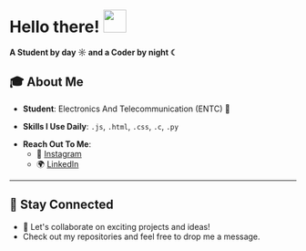 # Hello there! <img src="https://github.com/user-attachments/assets/ef8aa47e-72db-4604-9985-6107dc3ad4cb" width="40" height="40" />

**A Student by day ☼ and a Coder by night ☾**
<!--
<p align="left">
  <img src="https://komarev.com/ghpvc/?username=ved7482&label=Profile%20views&color=FFA500&style=flat" alt="Profile Views" />
</p>
-->

## 🎓 About Me

- **Student**: Electronics And Telecommunication (ENTC) 👑  
<!-- - **Portfolio**: [Moncy](https://www.moncy.dev/) -->
- **Skills I Use Daily**: `.js`, `.html`, `.css`, `.c`, `.py` 
<!-- 
- **Passions**:  
  - 
  -   
  -  
  -    
- **Currently Learning**: `React.js`  
- **Working On**: Learning projects on WEB Development -->
- **Reach Out To Me**:  
  - 📸 [Instagram](https://www.instagram.com/divyanshu_nikhade/)  
  - 🌍 [LinkedIn](https://www.linkedin.com/in/divyanshu-nikhade-a887b5331/)
  <!--
  - 🖋️ [Blog]( )  
  - 📺 [YouTube](https://www.youtube.com/@DivyanshuNikhade)  
  - 💼 [Portfolio](https://www.moncy.dev/) -->

---

<!-- 
## 🏆 Contributions

---



## 📊 Metrics
 
### Notable Contributions


---

### Achievements

--- 
-->

## 🚀 Stay Connected

- 🌟 Let's collaborate on exciting projects and ideas!  
- Check out my repositories and feel free to drop me a message.
